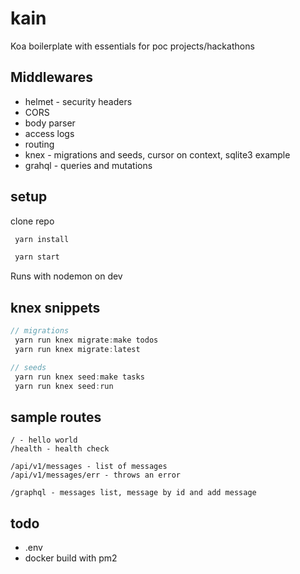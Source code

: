 # kain

Koa boilerplate with essentials for poc projects/hackathons

## Middlewares

- helmet - security headers
- CORS
- body parser
- access logs
- routing
- knex - migrations and seeds, cursor on context, sqlite3 example
- grahql - queries and mutations

## setup

clone repo

```js
 yarn install

 yarn start
```

Runs with nodemon on dev

## knex snippets

```js
// migrations
 yarn run knex migrate:make todos
 yarn run knex migrate:latest

// seeds
 yarn run knex seed:make tasks
 yarn run knex seed:run
```

## sample routes

```
/ - hello world
/health - health check

/api/v1/messages - list of messages
/api/v1/messages/err - throws an error

/graphql - messages list, message by id and add message
```

## todo

- .env
- docker build with pm2
